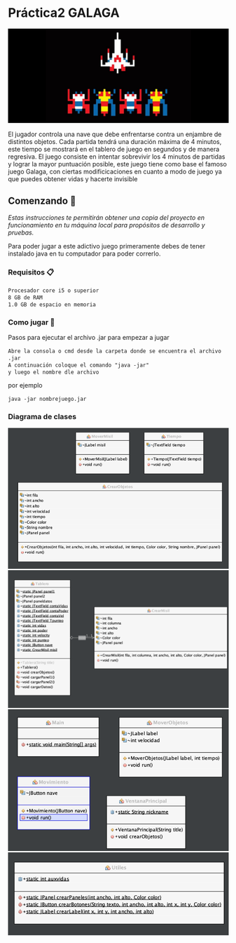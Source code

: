 # Práctica2  GALAGA

![image](IMAGENES/GALAGA.jpg)

El jugador controla una nave que debe enfrentarse contra un enjambre de distintos objetos. Cada partida tendrá una duración máxima de 4 minutos, este tiempo se mostrará en el tablero de juego en segundos y de manera regresiva. El juego consiste en intentar sobrevivir los 4 minutos de partidas y lograr la mayor puntuación posible, este juego tiene como base el famoso juego Galaga, con ciertas modificicaciones en cuanto a modo de juego ya que puedes obtener vidas y hacerte invisible

## Comenzando 🚀

_Estas instrucciones te permitirán obtener una copia del proyecto en funcionamiento en tu máquina local para propósitos de desarrollo y pruebas._

Para poder jugar a este adictivo juego primeramente debes de tener instalado java en tu computador para poder correrlo.


### Requisitos 📋

```
Procesador core i5 o superior
8 GB de RAM
1.0 GB de espacio en memoria
```

### Como jugar 🔧

Pasos para ejecutar el archivo .jar para empezar a jugar 
```
Abre la consola o cmd desde la carpeta donde se encuentra el archivo .jar
A continuación coloque el comando "java -jar"
y luego el nombre dle archivo
```
por ejemplo
```
java -jar nombrejuego.jar
```

### Diagrama de clases

![image](IMAGENES/UML1.png)
![image](IMAGENES/UML2.png)
![image](IMAGENES/UML3.png)
![image](IMAGENES/UML4.png)





